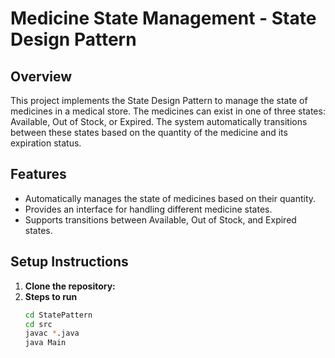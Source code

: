 # Medicine State Management - State Design Pattern

## Overview
This project implements the State Design Pattern to manage the state of medicines in a medical store. The medicines can exist in one of three states: Available, Out of Stock, or Expired. The system automatically transitions between these states based on the quantity of the medicine and its expiration status.

## Features
- Automatically manages the state of medicines based on their quantity.
- Provides an interface for handling different medicine states.
- Supports transitions between Available, Out of Stock, and Expired states.

## Setup Instructions

1. **Clone the repository:**
2. **Steps to run**
   ```bash
   cd StatePattern
   cd src
   javac *.java
   java Main
